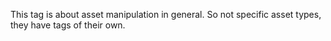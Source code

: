 This tag is about asset manipulation in general.
So not specific asset types, they have tags of their own.